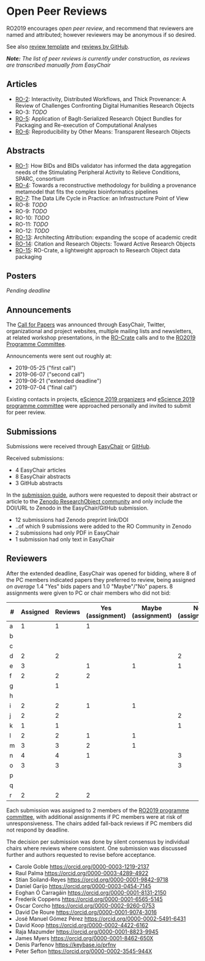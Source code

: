 # Open Peer Reviews

RO2019 encourages _open peer review_, and recommend that reviewers are named and attributed; however reviewers may be anonymous if so desired. 

See also [review template](/reviews/template) and [reviews by GitHub](https://github.com/researchobject/ro2019/issues).

_**Note:** The list of peer reviews is currently under construction, as reviews are transcribed manually from EasyChair_


## Articles
* [RO-2](2): Interactivity, Distributed Workflows, and Thick Provenance: A Review of Challenges Confronting Digital Humanities Research Objects
* RO-3: _TODO_
* [RO-5](5): Application of BagIt-Serialized Research Object Bundles for Packaging and Re-execution of Computational Analyses
* [RO-6](6): Reproducibility by Other Means: Transparent Research Objects

## Abstracts

* [RO-1](1): How BIDs and BIDs validator has informed the data aggregation needs of the Stimulating Peripheral Activity to Relieve Conditions, SPARC, consortium
* [RO-4](4): Towards a reconstructive methodology for building a provenance metamodel that fits the complex bioinformatics pipelines
* [RO-7](7): The Data Life Cycle in Practice: an Infrastructure Point of View
* RO-8: _TODO_
* RO-9: _TODO_
* RO-10: _TODO_
* RO-11: _TODO_
* RO-12: _TODO_
* [RO-13](13): Architecting Attribution: expanding the scope of academic credit
* [RO-14](14): Citation and Research Objects: Toward Active Research Objects
* [RO-15](15): RO-Crate, a lightweight approach to Research Object data packaging

## Posters

_Pending deadline_


## Announcements

The [Call for Papers](https://researchobject.github.io/ro2019/cfp) was announced through EasyChair, Twitter, organizational and project websites, multiple mailing lists and newsletters, at related workshop presentations, in the [RO-Crate](https://researchobject.github.io/ro-crate/) calls and to the [RO2019 Programme Committee](/ro2019/#program-committee).

Announcements were sent out roughly at:

* 2019-05-25 ("first call")
* 2019-06-07 ("second call")
* 2019-06-21 ("extended deadline")
* 2019-07-04 ("final call")

Existing contacts in projects, [eScience 2019 organizers](https://escience2019.sdsc.edu/organizers) and [eScience 2019 programme committee](https://escience2019.sdsc.edu/pc) were approached personally and invited to submit for peer review.


## Submissions

Submissions were received through [EasyChair](https://easychair.org/conferences/?conf=ro2019) or [GitHub](https://github.com/ResearchObject/ro2019/issues).

Received submissions:

* 4 EasyChair articles
* 8 EasyChair abstracts
* 3 GitHub abstracts

In the [submission guide](/ro2019/submitting), authors were requested to deposit their abstract or article to the [Zenodo ResearchObject community](https://zenodo.org/communities/ro) and only include the DOI/URL to Zenodo in the EasyChair/GitHub submission.

* 12 submissions had Zenodo preprint link/DOI
* ..of which 9 submissions were added to the RO Community in Zenodo
* 2 submissions had only PDF in EasyChair
* 1 submission had only text in EasyChair


## Reviewers

After the extended deadline, EasyChair was opened for bidding, where 8 of the PC members indicated papers they preferred to review, being assigned _on average_ 1.4 "Yes" bids papers and 1.0 "Maybe"/"No" papers. 8 assignments were given to PC or chair members who did not bid:

| # | Assigned | Reviews | Yes (assignment) | Maybe (assignment) | No (assignment) | Bid | Yes (bid) | Maybe (bid) | Conflict | Fairness |
| -  | - | - | - | - | - | - | - | - | - | - |
| a | 1 | 1 | 1 |   |   | ✔ | 3 | 1 |   | 100 |
| b |  |  |  |  |  |  |  |  |  | 100 |
| c |  |  |  |  |  |  |  |  |  | 100 |
| d | 2 | 2 |  |  | 2 |  |  |  |  | -100 |
| e | 3 |  | 1 | 1 | 1 |  ✔  | 1 | 3 | 1 | 6 |
| f | 2 | 2 | 2 |  |  |  ✔  | 3 | 1 |  | 100 |
| g |  | 1 |  |  |  |  |  |  |  | 100 |
| h |  |  |  |  |  |  |  |  |  | 100 |
| i | 2 | 2 | 1 | 1 |  |  ✔  | 1 | 5 | 1 | 60 |
| j | 2 | 2 |  |  | 2 |  |  |  |  | -100 |
| k | 1 | 1 |  |  | 1 |  |  |  |  | -100 |
| l | 2 | 2 | 1 | 1 |  |  ✔  | 1 | 3 |  | 60 |
| m | 3 | 3 | 2 | 1 |  |  ✔  | 4 | 2 |  | 73 |
| n | 4 | 4 | 1 |  | 3 |  ✔  | 1 | 1 |  | -50 |
| o | 3 | 3 |  |  | 3 |  |  |  |  | -100 |
| p |  |  |  |  |  |  |  |  | 1 | 100 |
| q |  |  |  |  |  |  |  |  |  | 100 |
| r | 2 | 2 | 2 |  |  |  ✔  | 3 |  |  | 100 |


Each submission was assigned to 2 members of the [RO2019 programme committee](/ro2019/#program-committee), with additional assignments if PC members were at risk of unresponsiveness. The chairs added fall-back reviews if PC members did not respond by deadline.

The decision per submission was done by silent consensus by individual chairs where reviews where consistent. One submission was discussed further and authors requested to revise before acceptance.

*   Carole Goble <https://orcid.org/0000-0003-1219-2137>
*   Raul Palma <https://orcid.org/0000-0003-4289-4922>
*   Stian Soiland-Reyes <https://orcid.org/0000-0001-9842-9718>
*   Daniel Garijo <https://orcid.org/0000-0003-0454-7145>
*   Eoghan Ó Carragáin <https://orcid.org/0000-0001-8131-2150>
*   Frederik Coppens <https://orcid.org/0000-0001-6565-5145>
*   Oscar Corcho <https://orcid.org/0000-0002-9260-0753>
*   David De Roure <https://orcid.org/0000-0001-9074-3016>
*   José Manuel Gómez Pérez <https://orcid.org/0000-0002-5491-6431>
*   David Koop <https://orcid.org/0000-0002-4422-6162>
*   Raja Mazumder <https://orcid.org/0000-0001-8823-9945>
*   James Myers <https://orcid.org/0000-0001-8462-650X>
*   Denis Parfenov <https://keybase.io/prfnv>
*   Peter Sefton <https://orcid.org/0000-0002-3545-944X>
